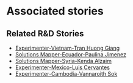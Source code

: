# Associated stories

<!-- !!DO NOT REMOVE!! start autogenerated hyperlinks -->
## Related R&D Stories
- [Experimenter-Vietnam-Tran Huong Giang](/RnD-Archive/stories/?doc=Experimenters_VNM)
- [Solutions Mapper\-Ecuador\-Paulina Jimenez](/RnD-Archive/stories/?doc=SolutionMappers_ECU)
- [Solutions Mapper-Syria-Kenda Alzaim](/RnD-Archive/stories/?doc=SolutionMappers_SYR)
- [Experimenter-Mexico-Luis Cervantes](/RnD-Archive/stories/?doc=Experimenters_MEX)
- [Experimenter-Cambodia-Vannaroith Sok](/RnD-Archive/stories/?doc=Experimenters_KHM)
<!-- !!DO NOT REMOVE!! end autogenerated hyperlinks -->